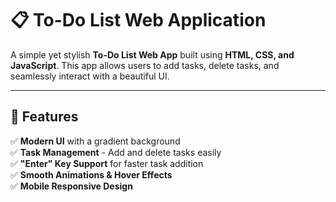# 📋 To-Do List Web Application

A simple yet stylish **To-Do List Web App** built using **HTML, CSS, and JavaScript**. This app allows users to add tasks, delete tasks, and seamlessly interact with a beautiful UI.  

---

## 🌟 Features

✅ **Modern UI** with a gradient background  
✅ **Task Management** - Add and delete tasks easily  
✅ **"Enter" Key Support** for faster task addition  
✅ **Smooth Animations & Hover Effects**  
✅ **Mobile Responsive Design**  

